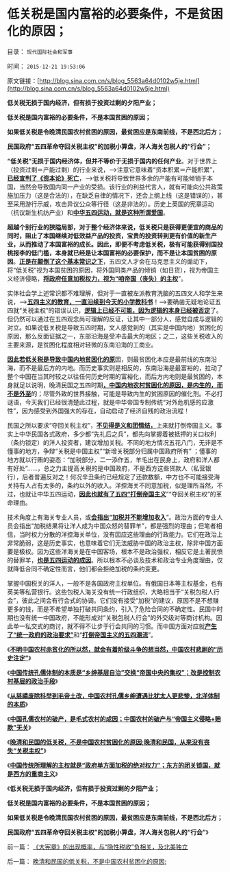 # 低关税是国内富裕的必要条件，不是贫困化的原因；

目录： `现代国际社会和军事` 

时间： `2015-12-21 19:53:06` 

原文链接：[http://blog.sina.com.cn/s/blog_5563a64d0102w5je.html](http://blog.sina.com.cn/s/blog_5563a64d0102w5je.html)

**低关税无损于国内经济，但有损于投资过剩的夕阳产业；**

**低关税是国内富裕的必要条件，不是本国贫困的原因；**

**如果低关税是令晚清民国农村贫困的原因，最贫困应是东南前线，不是西北后方；**

**民国政府“五四革命夺回关税主权”的加税小算盘，洋人海关包税人的“行会”；**



**“低关税”无损于国内经济体，但并不等价于无损于国内的任何产业**。对于世界上（投资过剩＝产能过剩）的行业来说，——>注意它意味着“资本积累＝产能积累”，[**已经宣判了《资本论》死亡**](../../../2015/7/11/“资本论者”的“庄家阴谋”，基督教和马克思主义共同的价值观；.md)，——>低关税将导致世界多余的产能有可能倾销于本国，当然会导致国内同一产业的受损。该行业的利益代言人，就有可能向公共政策施加压力（这是合法的），在缺乏自律的情况下，还会上纲上线（这是错误的），甚至采用游行示威，攻击异议公众等行径（这是非法的）。历史上英国的宪章运动（抗议新生机纺产业）和[**中华五四运动，就是这种所谓爱国**](../../../2014/10/5/中国反日民族主义绪出现的原因，五卅运动及五四运动.md)。

**超越个别行业的狭隘局部，对于整个经济体来说，低关税只是获得更便宜的商品的同时，阻止了本国继续对低效益产品的投资，宝贵的投资转到更有价值的新生产业，从而推动了本国富裕的成长。因此，即便不考虑低关税，极有可能获得别国投桃报李的低门槛，本身就已经是让本国富裕的必要保护，而不是让本国贫困的原因**。[**正是在颠倒了这个基本常识之下**](../../../2012/7/10/蒋介石的德国化，毛主席的一边倒.md)，五四文人才会在马克思主义的煽动下，将“低关税”视为本国贫困的原因，将外国同类产品的倾销（如日货），视为帝国主义经济侵略，[**将政府任意加税权力，视为“咱帝国（丧失）的主权**](../../../2015/12/20/中国传统所理解的主权就是“政府单方面加税的绝对权力”.md)”。

实体社会学上述常识都不难理解，但对于一直被左派教育洗脑的五四文人和学生来说，——>[**五四主义的教育，一直沿续到今天的小学教科书**](../../../2015/12/6/“默认权益归于政府”下的科举教育，“从娃娃抓起”.md)！——>要确凿无疑地论证五四就“关税主权”的错误认识，[**逻辑上已经不可能，因为逻辑的本身已经被否定**](../../../2011/1/26/传统文化缺乏逻辑，和利益错位.md)了。但仍然可以通过在五四观念尚可理解的反证，让其中一部分人，感觉自成与逻辑的对立。如果说低关税是导致五四时期，文人感觉到的（其实是中国内地）贫困化的原因，那么反面证据之一，东部沿海是受冲击最大的地区；之二，这些关税收入的主要来源，是贫困化程度相对轻微的东南沿海的工商业。

[**因此若低关税是导致中国内地贫困化的原**](../../../2015/12/19/晚清和民国的低关税，不是中国农村贫困化的原因;.md)因，则最贫困化本应是最前线的东南沿海，而不是最后方的内地。而历史事实则是相反的，东南沿海是最富裕的，拉动了整个中国在当其时较之以往任何历史时期的富裕化，而后方内地则是最贫困的，本身就足以说明，晚清民国之五四时期[**，中国内地农村贫困化的原因，是内生的，而不是外至**](../../../2015/12/17/毛式农村的成因，中国农村破产与“帝国主义侵略+赔款”无关.md)的；尽管外致的世界接触，可能是导致内生的贫困原因的催化剂。不必打谜语，今天我们已经很清楚此过程，就是中华帝国专制传统“对外危机感的应激性”，因为感受到外国强大的存在，自动启动了经济自残的政治流程！

民国之所以要求“夺回关税主权”，[**不见得是义和团情结，**](../../../2015/6/18/传统文化的仇美主义者，印第安人，拉登，义和团和毛狗.md)上来就打倒帝国主义。事实上中华民国各式政府，多少都“先礼后之兵”，都先向掌握着被抵押的关口权利（条约锁定）的洋人投资者，建议增加关税。不同的地方情况五花八门，无非是不懂事的地方，争辩“关税是中国主权”“新增关税部分归属中国政府所有”
；懂事的地方就以行贿的姿态：“加税部分，二一添作五，羊毛出在民身上，政府和洋人都有好处”……，总之力主提高关税的是中国政府，不是西方这些贷款人（私营银行），后者普遍反对之！何况辛丑条约已经规定了还款数额，中方也不可能接受海关持有人占有太多的，条约以外的收入。洋控海关不同意加税，似是理所当然，不过，也就让中华五四运动，[**因此也就有了五四“打倒帝国主义**](../../../2013/7/14/中国应反思五四；民国短命和迅速灭亡的原因.md)”“夺回关税主权”的革命理由。

技术角度上有海关专业人员，或[**会指出“加税并不能增加收入**](../../../2011/8/25/不控制税收总额，《大宪章》将成“大献章”.md)”。政治方面的专业人员会指出“加税结果将让洋人成为中国众怒的替罪羊”，都是强烈的理由；但笔者相信，当时权力分散的洋控海关单位，没有因应这些理由的行政能力。它们在政治上非常脆弱，这是历史事实，也意味着它们无法威胁中国的政治主权，除非中国方面要是极权。因为这些洋海关是在中国客场，根本不是政治强权，相反它是土著民愤的替罪羊，[**也是五四运动的成因**](../../../2012/9/22/义和团的五四精神残害的恐怕只能是同胞.md)。所以根本不必谈及技术和政治专业角度理由，仅就降低合同不确定性而言，他们都会拒绝加税的条约变更。

掌握中国税关的洋人，一般不是各国政府主权单位。有俄国日本等主权基金，也有英美等私营银行。这些包税人海关没有统一行政组织，大略相当于“关税包税人行会”，彼此之间会有行会式的协调。它们没有接受“加税”的建议，原因不是不想赚更多的钱，而是不希望单独打破共同条约，引入了危险合同的不确定性。民国中时期也没有统一中国政府，不能形成对“关税包税人行会”的外交级对等商讨机构。因此单一私交式的商讨，就不得不让步于行会共同的习惯。而中国方面对应就[**产生了“统一政府的政治要求”**](../../../2015/9/26/不彻底否定“统一就是正义”，民主就无从谈起.md)和“[**打倒帝国主义的五四潮流**](../../../2012/2/9/土左和洋右的五四精神和民粹冲击波的革命.md)”。

《[**不明中国农村赤贫化的所以然，就会有着阶级斗争的想当然，中国农村悲剧的“历史注定”**](../../../2015/12/14/不明中国农村赤贫化的所以然，就会有着阶级斗争的想当然.md)》

《[**中国传统孔儒体制的本质是“乡绅基层自治”交换“帝国中央的集权”；改是控制农村基层的政治手段**](../../../2015/12/15/毛蒋不及北洋，北洋不及晚清；.md)》

《[**从慈禧废除科举到毛帝土改，中国农村孔儒乡绅遭遇比犹太人更悲惨，北洋体制的本质**](../../../2015/12/16/北洋体制的本质,南北方语境不同的“土豪劣绅”.md)》

《[**中国孔儒农村的破产，是毛式农村的成因；中国农村的破产与“帝国主义侵略+赔款”无关**](../../../2015/12/17/毛式农村的成因，中国农村破产与“帝国主义侵略+赔款”无关.md)》

《[**晚清和民国的低关税，不是中国农村贫困化的原因;晚清和民国，从来没有丧失“关税主权”**](../../../2015/12/19/晚清和民国的低关税，不是中国农村贫困化的原因;.md)》

《[**中国传统所理解的主权就是“政府单方面加税的绝对权力”；东方的闭关锁国，就是西方的重商主义**](../../../2015/12/20/中国传统所理解的主权就是“政府单方面加税的绝对权力”.md)》

《**低关税无损于国内经济，但有损于投资过剩的夕阳产业；**

**低关税是国内富裕的必要条件，不是本国贫困的原因；**

**如果低关税是令晚清民国农村贫困的原因，最贫困应是东南前线，不是西北后方；**

**民国政府“五四革命夺回关税主权”的加税小算盘，洋人海关包税人的“行会”**》

前一篇： [《大宪章》的出现概率，与“隐性税收”负相关，及北美独立](../../../2015/12/24/《大宪章》的出现概率，与“隐性税收”负相关，及北美独立.md)

后一篇： [晚清和民国的低关税，不是中国农村贫困化的原因;](../../../2015/12/19/晚清和民国的低关税，不是中国农村贫困化的原因;.md)

